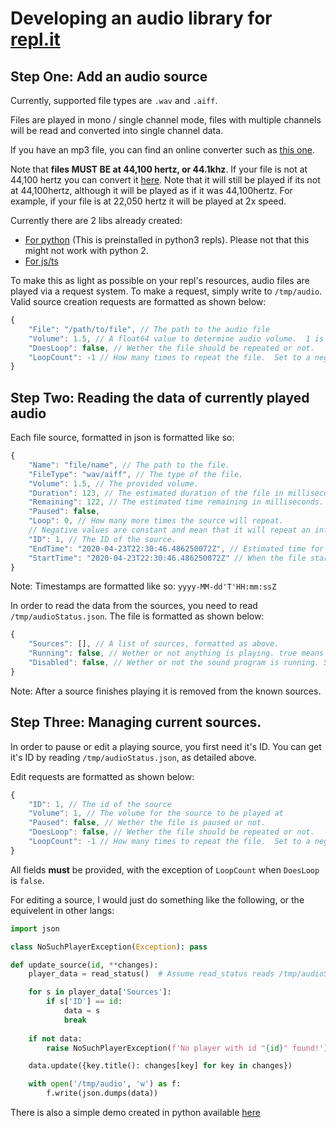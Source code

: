 # Developing an audio library for [repl.it](https://repl.it)

## Step One: Add an audio source


Currently, supported file types are `.wav` and `.aiff`.

Files are played in mono / single channel mode, files with multiple channels will be read and converted into single channel data.

If you have an mp3 file, you can find an online converter such as [this one](https://onlineaudioconverter.com/#).

Note that **files MUST BE at 44,100 hertz, or 44.1khz**. If your file is not at 44,100 hertz you can convert it [here](https://onlineaudioconverter.com/#). Note that it will still be played if its not at 44,100hertz, although it will be played as if it was 44,100hertz. For example, if your file is at 22,050 hertz it will be played at 2x speed.

Currently there are 2 libs already created:
+ [For python](https://pypi.org/project/replit/) (This is preinstalled in python3 repls). Please not that this might not work with python 2.
+ [For js/ts](https://github.com/replit/audio-js)

To make this as light as possible on your repl's resources, audio files are played via a request system.  To make a request, simply write to `/tmp/audio`. Valid source creation requests are formatted as shown below:

```js
{
	"File": "/path/to/file", // The path to the audio file
	"Volume": 1.5, // A float64 value to determine audio volume.  1 is the file's native volume. Defaults to 1.
	"DoesLoop": false, // Wether the file should be repeated or not.
	"LoopCount": -1 // How many times to repeat the file.  Set to a negative value to create an endless loop.
}
```

## Step Two:  Reading the data of currently played audio

Each file source, formatted in json is formatted like so:

```js
{
	"Name": "file/name", // The path to the file.
	"FileType": "wav/aiff", // The type of the file.
	"Volume": 1.5, // The provided volume.
	"Duration": 123, // The estimated duration of the file in milliseconds.
	"Remaining": 122, // The estimated time remaining in milliseconds.
	"Paused": false,
	"Loop": 0, // How many more times the source will repeat.
	// Negative values are constant and mean that it will repeat an infinite amount.
	"ID": 1, // The ID of the source.
	"EndTime": "2020-04-23T22:30:46.486250072Z", // Estimated time for the file to be done playing.
	"StartTime": "2020-04-23T22:30:46.486250072Z" // When the file started playing. 
}
```
Note: Timestamps are formatted like so: `yyyy-MM-dd'T'HH:mm:ssZ`


In order to read the data from the sources, you need to read `/tmp/audioStatus.json`.
The file is formatted as shown below:

```js
{
	"Sources": [], // A list of sources, formatted as above.
	"Running": false, // Wether or not anything is playing. true means sources are being played.
	"Disabled": false, // Wether or not the sound program is running. Should only be true if the repl is stopped.
}
```

Note: After a source finishes playing it is removed from the known sources.

## Step Three: Managing current sources.

In order to pause or edit a playing source, you first need it's ID.
You can get it's ID by reading `/tmp/audioStatus.json`, as detailed above.

Edit requests are formatted as shown below:
```js
{
	"ID": 1, // The id of the source
	"Volume": 1, // The volume for the source to be played at
	"Paused": false, // Wether the file is paused or not.
	"DoesLoop": false, // Wether the file should be repeated or not.
	"LoopCount": -1 // How many times to repeat the file.  Set to a negative value to create an endless loop.
}
```

All fields **must** be provided, with the exception of `LoopCount` when `DoesLoop` is `false`.

For editing a source, I would just do something like the following, or the equivelent in other langs:

```py
import json

class NoSuchPlayerException(Exception): pass

def update_source(id, **changes):
    player_data = read_status()  # Assume read_status reads /tmp/audioStatus.json

    for s in player_data['Sources']:
        if s['ID'] == id:
            data = s
            break
    
    if not data:
        raise NoSuchPlayerException(f'No player with id "{id}" found!')

    data.update({key.title(): changes[key] for key in changes})

    with open('/tmp/audio', 'w') as f:
        f.write(json.dumps(data))
```

There is also a simple demo created in python available [here](https://repl.it/@AllAwesome497/Audio-Demo)
